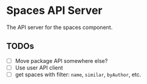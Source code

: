 # Spaces API Server

The API server for the spaces component.

## TODOs

- [ ] Move package API somewhere else?
- [ ] Use user API client
- [ ] get spaces with filter: `name`, `similar`, `byAuthor`, etc.
